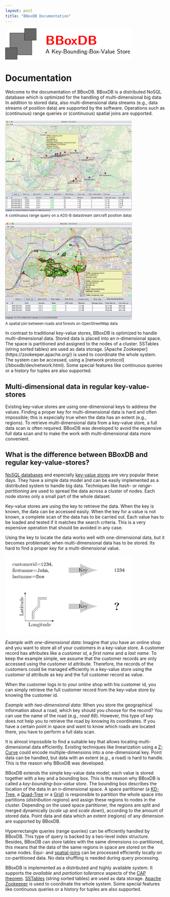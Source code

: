 ```yaml
---
layout: post
title: "BBoxDB Documentation"
---
```


<img src="/assets/images/logo.png" width="400">

# Documentation

Welcome to the documentation of BBoxDB. BBoxDB is a distributed NoSQL database which is optimized for the handling of multi-dimensional big data. In addition to stored data, also multi-dimensional data streams (e.g., data streams of position data) are supported by the software. Operations such as (continuous) range queries or (continuous) spatial joins are supported.

<p>
<a href="/assets/doc-images/bboxdb_adsb.jpg"><img src="/assets/doc-images/bboxdb_adsb.jpg" width="400"></a>
<br>
<small>A continuous range query on a ADS-B datastream (aircraft position data)</small>
</p>

<p>
<a href="/assets/doc-images/bboxdb_gui4.jpg"><img src="/assets/doc-images/bboxdb_gui4.jpg" width="400"></a>
<br>
<small>A spatial join between roads and forests on OpenStreetMap data</small>
</p>
In contrast to traditional key-value stores, BBoxDB is optimized to handle multi-dimensional data. Stored data is placed into an n-dimensional space. The space is partitioned and assigned to the nodes of a cluster. SSTables (string sorted tables) are used as data storage. [Apache Zookeeper](https://zookeeper.apache.org/) is used to coordinate the whole system. The system can be accessed, using a [network protocol](/bboxdb/dev/network.html). Some special features like continuous queries or a history for tuples are also supported.


## Multi-dimensional data in regular key-value-stores
Existing key-value stores are using one-dimensional keys to address the values. Finding a proper key for multi-dimensional data is hard and often impossible; this is especially true when the data has an extent (e.g., regions). To retrieve multi-dimensional data from a key-value store, a full data scan is often required. BBoxDB was developed to avoid the expensive full data scan and to make the work with multi-dimensional data more convenient.

## What is the difference between BBoxDB and regular key-value-stores?

[NoSQL databases](https://en.wikipedia.org/wiki/NoSQL) and especially [key-value stores](https://en.wikipedia.org/wiki/Key-value_database) are very popular these days. They have a simple data model and can be easily implemented as a distributed system to handle big data. Techniques like _hash-_ or _range-partitioning_ are used to spread the data across a cluster of nodes. Each node stores only a small part of the whole dataset. 

Key-value stores are using the key to retrieve the data. When the key is known, the data can be accessed easily. When the key for a value is not known, a complete scan of the data has to be carried out. Each value has to be loaded and tested if it matches the search criteria. This is a very expensive operation that should be avoided in any case. 

Using the key to locate the data works well with one-dimensional data, but it becomes problematic when multi-dimensional data has to be stored. Its hard to find a proper key for a multi-dimensional value. 

<img src="/assets/doc-images/key_example.jpg" width="400">

_Example with one-dimensional data:_ Imagine that you have an online shop and you want to store all of your customers in a key-value store. A customer record has attributes like a _customer id_, a _first name_ and a _last name_. To keep the example simple, we assume that the customer records are only accessed using the _customer id_ attribute. Therefore, the records of the customers could be managed efficiently in a key-value store using the _customer id_ attribute as key and the full customer record as value. 

When the customer logs in to your online shop with his customer id, you can simply retrieve the full customer record from the key-value store by knowing the customer id.

_Example with two-dimensional data:_ When you store the geographical information about a road, which key should you choose for the record? You can use the name of the road (e.g., _road 66_). However, this type of key does not help you to retrieve the road by knowing its coordinates. If you have a certain point in space and want to know which roads are located there, you have to perform a full data scan. 

It is almost impossible to find a suitable key that allows locating multi-dimensional data efficiently. Existing techniques like linearization using a [Z-Curve](https://en.wikipedia.org/wiki/Z-order_curve) could encode multiple-dimensions into a one-dimensional key. Point data can be handled, but data with an extent (e.g., a road) is hard to handle. This is the reason why BBoxDB was developed.

BBoxDB extends the simple key-value data model; each value is stored together with a key and a bounding box. This is the reason why BBoxDB is called a _key-bounding-box-value store_. The bounding box describes the location of the data in an n-dimensional space. A space partitioner (a [KD-Tree](https://en.wikipedia.org/wiki/K-d_tree), a [Quad-Tree](https://en.wikipedia.org/wiki/Quadtree) or a [Grid](https://en.wikipedia.org/wiki/Grid_file)) is responsible to partition the whole space into partitions (_distribution regions_) and assign these regions to nodes in the cluster. Depending on the used space partitioner, the regions are split and merged dynamically (_scale up_ and _scale down_), according to the amount of stored data. Point data and data which an extent (regions) of any dimension are supported by BBoxDB.

Hyperrectangle queries (range queries) can be efficiently handled by BBoxDB. This type of query is backed by a two-level index structure. Besides, BBoxDB can store tables with the same dimensions co-partitioned, this means that the data of the same regions in space are stored on the same nodes. Equi- and [spatial-joins](http://wiki.gis.com/wiki/index.php/Spatial_Join) can be processed efficiently locally on co-partitioned data. No data shuffling is needed during query processing.

BBoxDB is implemented as a distributed and highly available system. It supports the _available_ and _partiotion tollerance_ aspects of the [CAP theorem](https://en.wikipedia.org/wiki/CAP_theorem). [SSTables](https://research.google.com/archive/bigtable.html) (string sorted tables) are used as data storage. [Apache Zookeeper](https://zookeeper.apache.org/) is used to coordinate the whole system. Some special features like continuous queries or a history for tuples are also supported.

